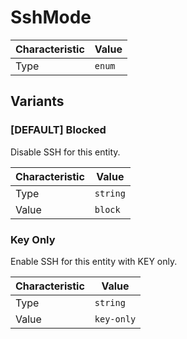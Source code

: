 <!-- THIS FILE IS AUTOMATICALLY GENERATED BY DOCBUILDER, DO NOT EDIT MANUALLY! -->

# SshMode

| Characteristic | Value |
| -------------- | ----- |
| Type | `enum` |

## Variants

### [DEFAULT] Blocked

Disable SSH for this entity.

| Characteristic | Value |
| -------------- | ----- |
| Type | `string` |
| Value | `block` |

### Key Only

Enable SSH for this entity with KEY only.

| Characteristic | Value |
| -------------- | ----- |
| Type | `string` |
| Value | `key-only` |


